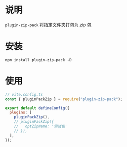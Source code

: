 # 说明

`plugin-zip-pack` 将指定文件夹打包为.zip 包

# 安装

`npm install plugin-zip-pack -D`

# 使用

```javascript
// vite.config.ts
const { pluginPackZip } = require("plugin-zip-pack");

export default defineConfig({
  plugins: [
    pluginPackZip(),
    // pluginPackZip({
    //   optZipName: '测试包'
    // }),
  ],
});
```
